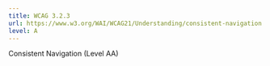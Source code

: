 ```yaml
---
title: WCAG 3.2.3
url: https://www.w3.org/WAI/WCAG21/Understanding/consistent-navigation.html
level: A
---
```

Consistent Navigation (Level AA)
